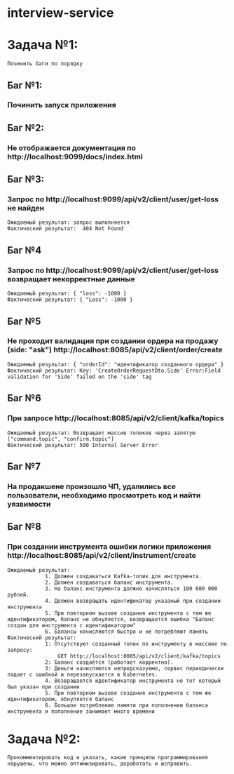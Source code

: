 # interview-service

# Задача №1: 
    Починить баги по порядку

## Баг №1:
### Починить запуск приложения

## Баг №2:
### Не отображается документация по http://localhost:9099/docs/index.html

## Баг №3:
### Запрос по http://localhost:9099/api/v2/client/user/get-loss не найден
    Ожидаемый результат: запрос выполняется
    Фактический результат:  404 Not Found

## Баг №4
### Запрос по http://localhost:9099/api/v2/client/user/get-loss возвращает некорректные данные
    Ожидаемый результат: { "loss": -1000 }
    Фактический результат: { "Loss": -1000 }

## Баг №5
### Не проходит валидация при создании ордера на продажу (side: "ask")  http://localhost:8085/api/v2/client/order/create
    Ожидаемый результат: { "orderId": "идентификатор созданного ордера" }
    Фактический результат: Key: 'CreateOrderRequestDto.Side' Error:Field validation for 'Side' failed on the 'side' tag

## Баг №6
### При запросе   http://localhost:8085/api/v2/client/kafka/topics
    Ожидаемый результат: Возвращает массив топиков через запятую ["command.topic", "confirm.topic"]
    Фактический результат: 500 Internal Server Error

## Баг №7
### На продакшене произошло ЧП, удалились все пользователи, необходимо просмотреть код и найти уязвимости

## Баг №8
### При создании инструмента ошибки логики приложения http://localhost:8085/api/v2/client/instrument/create
    Ожидаемый результат:
                1. Должен создаваться Kafka-топик для инструмента.
                2. Должен создаваться баланс инструмента.
                3. На баланс инструмента должно начисляться 100 000 000 рублей.
                4. Должен возвращать идентификатор указаный при создании инструмента
                5. При повторном вызове создания инструмента с тем же идентификатором, баланс не обнуляется, возвращается ошибка "Баланс создан для инструмента с идентификатором"
                6. Балансы начисляются быстро и не потребляют память
    Фактический результат: 
                1: Отсутствуют созданный топик по инструменту в массиве по запросу:
                    GET http://localhost:8085/api/v2/client/kafka/topics
                2: Баланс создаётся (работает корректно).
                3: Деньги начисляются непредсказуемо, сервис периодически падает с ошибкой и перезапускается в Kubernetes.
                4. Возвращается идентификатор инструмента не тот который был указан при создании
                5. При повторном вызове создания инструмента с тем же идентификатором, обнуляется баланс
                6. Большое потребление памяти при пополнении баланса инструмента и пополнение занимает много времени 

# Задача №2:
    Прокомментировать код и указать, какие принципы программирования нарушены, что можно оптимизировать, доработать и исправить.
